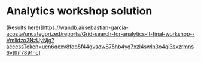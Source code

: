 # Analytics workshop solution

(Results here)[https://wandb.ai/sebastian-garcia-acosta/uncategorized/reports/Grid-search-for-analytics-II-final-workshop--Vmlldzo2NzUyNjg?accessToken=ucn6qexv8fqp5f44gvsdw875hb4yg7xzl4swln3o4qi3sxzrmns6vtffif7891hc]
